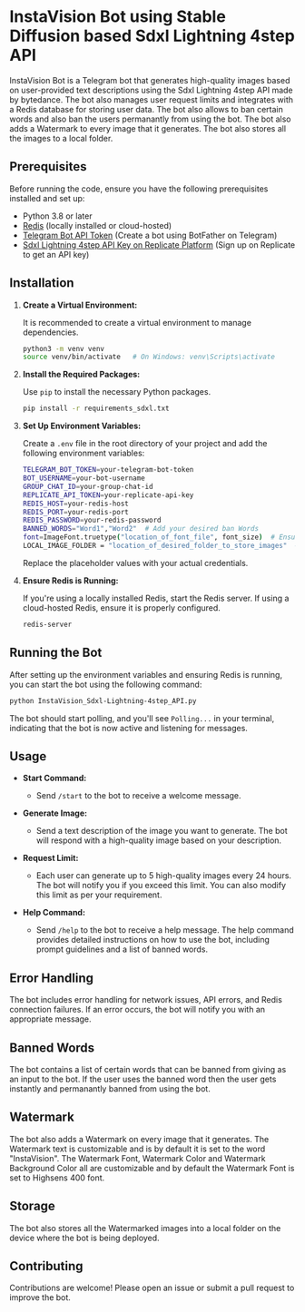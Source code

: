 # InstaVision Bot using Stable Diffusion based Sdxl Lightning 4step API

InstaVision Bot is a Telegram bot that generates high-quality images based on user-provided text descriptions using the Sdxl Lightning 4step API made by bytedance. The bot also manages user request limits and integrates with a Redis database for storing user data. The bot also allows to ban certain words and also ban the users permanantly from using the bot. The bot also adds a Watermark to every image that it generates. The bot also stores all the images to a local folder.

## Prerequisites

Before running the code, ensure you have the following prerequisites installed and set up:

- Python 3.8 or later
- [Redis](https://redis.io/) (locally installed or cloud-hosted)
- [Telegram Bot API Token](https://core.telegram.org/bots#6-botfather) (Create a bot using BotFather on Telegram)
- [Sdxl Lightning 4step API Key on Replicate Platform](https://replicate.com/account/api-tokens) (Sign up on Replicate to get an API key)

## Installation

1. **Create a Virtual Environment:**

   It is recommended to create a virtual environment to manage dependencies.

   ```bash
   python3 -m venv venv
   source venv/bin/activate   # On Windows: venv\Scripts\activate
   ```

2. **Install the Required Packages:**

   Use `pip` to install the necessary Python packages.

   ```bash
   pip install -r requirements_sdxl.txt
   ```

3. **Set Up Environment Variables:**

   Create a `.env` file in the root directory of your project and add the following environment variables:

   ```bash
   TELEGRAM_BOT_TOKEN=your-telegram-bot-token
   BOT_USERNAME=your-bot-username
   GROUP_CHAT_ID=your-group-chat-id
   REPLICATE_API_TOKEN=your-replicate-api-key
   REDIS_HOST=your-redis-host
   REDIS_PORT=your-redis-port
   REDIS_PASSWORD=your-redis-password
   BANNED_WORDS="Word1","Word2"  # Add your desired ban Words
   font=ImageFont.truetype("location_of_font_file", font_size)  # Ensure 'highsens.otf' path is correct or replace with your desired font and path according to it.
   LOCAL_IMAGE_FOLDER = "location_of_desired_folder_to_store_images"  # # Replace with your actual folder path to store the watermarked images.
   ```

   Replace the placeholder values with your actual credentials.

4. **Ensure Redis is Running:**

   If you're using a locally installed Redis, start the Redis server. If using a cloud-hosted Redis, ensure it is properly configured.

   ```bash
   redis-server
   ```

## Running the Bot

After setting up the environment variables and ensuring Redis is running, you can start the bot using the following command:

```bash
python InstaVision_Sdxl-Lightning-4step_API.py
```

The bot should start polling, and you'll see `Polling...` in your terminal, indicating that the bot is now active and listening for messages.

## Usage

- **Start Command:**
  - Send `/start` to the bot to receive a welcome message.
  
- **Generate Image:**
  - Send a text description of the image you want to generate. The bot will respond with a high-quality image based on your description.

- **Request Limit:**
  - Each user can generate up to 5 high-quality images every 24 hours. The bot will notify you if you exceed this limit. You can also modify this limit as per your requirement.

- **Help Command:**
  - Send `/help` to the bot to receive a help message. The help command provides detailed instructions on how to use the bot, including prompt guidelines and a list of banned words.

## Error Handling
The bot includes error handling for network issues, API errors, and Redis connection failures. If an error occurs, the bot will notify you with an appropriate message.

## Banned Words
The bot contains a list of certain words that can be banned from giving as an input to the bot. If the user uses the banned word then the user gets instantly and permanantly banned from using the bot.

## Watermark
The bot also adds a Watermark on every image that it generates. The Watermark text is customizable and is by default it is set to the word "InstaVision". The Watermark Font, Watermark Color and Watermark Background Color all are customizable and by default the Watermark Font is set to Highsens 400 font.

## Storage
The bot also stores all the Watermarked images into a local folder on the device where the bot is being deployed.

## Contributing
Contributions are welcome! Please open an issue or submit a pull request to improve the bot.